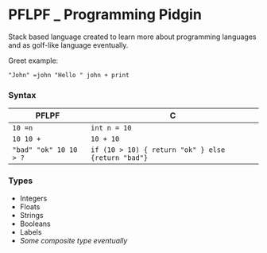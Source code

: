 # PFLPF _ Programming Pidgin

Stack based language created to learn more about programming languages and as golf-like language eventually.

Greet example:
```
"John" =john "Hello " john + print
```

### Syntax
| PFLPF  | C |
|---|---|
| `10 =n` | `int n = 10`|
| `10 10 +`  | `10 + 10` |
| `"bad" "ok" 10 10 > ?`  | `if (10 > 10) { return "ok" } else {return "bad"}` |

### Types
- Integers
- Floats
- Strings
- Booleans
- Labels
- *Some composite type eventually*
